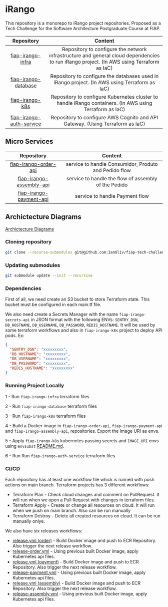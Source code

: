 # iRango

This repository is a monorepo to iRango project repositories. Proposed as a Tech Challenge for the Software Architecture Postgraduate Course at FIAP.

| Repository | Content |
| :---:   | :---: |
| [fiap-irango-infra](https://github.com/IanOliv/fiap-irango-infra) | Repository to configure the network infrastructure and general cloud dependencies to run iRango project. (In AWS using Terraform as IaC) |
| [fiap-irango-database](https://github.com/IanOliv/fiap-irango-database) | Repository to configure the databases used in iRango project. (In AWS using Terraform as IaC) |
| [fiap-irango-k8s](https://github.com/IanOliv/fiap-irango-k8s) | Repository to configure Kubernetes cluster to handle iRango containers. (In AWS using Terraform as IaC)|
| [fiap-irango-auth-service](https://github.com/IanOliv/fiap-irango-auth-service) | Repository to configure AWS Cognito and API Gateway. (Using Terraform as IaC) |

## Micro Services 
| Repository | Content |
| :---:   | :---: |
| [fiap-irango-order-api](https://github.com/IanOliv/fiap-irango-order-api) |service to handle Consumidor, Produto and Pedido flow|
| [fiap-irango-assembly-api](https://github.com/IanOliv/fiap-irango-assembly-api) | service to handle the flow of assembly of the Pedido|
| [fiap-irango-payment-api](https://github.com/IanOliv/fiap-irango-payment-api) |  service to handle Payment flow |


## Archictecture Diagrams
[Archictecture Diagrams](./docs/architecture-diagrams.md)

### Cloning repository
```bash
git clone --recurse-submodules git@github.com:IanOliv/fiap-tech-challenge.git
```

### Updating submodules
```bash
git submodule update --init --recursive
```

### Dependencies
First of all, we need create an S3 bucket to store Terraform state. This bucket must be configured in each main.tf file.

We also need create a Secrets Manager with the name `fiap-irango-secrets-api` in JSON format with the following ENVs: `SENTRY_DSN`, `DB_HOSTNAME`, `DB_USERNAME`, `DB_PASSWORD`, `REDIS_HOSTNAME`. It will be used by some terraform workflows and also in `fiap-irango-k8s` project to deploy API pods. Ex:
```json
{
  "SENTRY_DSN": "xxxxxxxxx",
  "DB_HOSTNAME": "xxxxxxxxx",
  "DB_USERNAME": "xxxxxxxxx",
  "DB_PASSWORD": "xxxxxxxxx",
  "REDIS_HOSTNAME": "xxxxxxxxx"
}
```

### Running Project Locally
1 - Run `fiap-irango-infra` terraform files

2 - Run `fiap-irango-database` terraform files

3 - Run `fiap-irango-k8s` terraform files

4 - Build a Docker image in `fiap-irango-order-api`, `fiap-irango-payment-ap`i and `fiap-irango-assembly-api`, repositories. Export the Image URI as envs.

5 - Apply `fiap-irango-k8s` kubernetes passing secrets and `IMAGE_URI` envs using `envsubst` [README.md](`https://github.com/IanOliv/fiap-irango-k8s/blob/main/README.md#without-make`).

6 - Run Run `fiap-irango-auth-service` terraform files

### CI/CD
Each repository has at least one workflow file whick is runned with push actions on main branch. Terraform projects has 3 different workflows:
  - Terraform Plan - Check cloud changes and comment on PullRequest. It will run when we open a Pull Request with changes in terraform files.
  - Terraform Apply - Create or change all resources on cloud. It will run when we push on main branch. Also can be run manually
  - Terraform Destroy - Delete all created resources on cloud. It can be run manually onlye.

We also have six releases workflows:
  - [release.yml (order)](https://github.com/IanOliv/fiap-irango-order-api/blob/main/.github/workflows/release.yml) - Build Docker image and push to ECR Repository. Also trigger the next release workflow.
  - [release-order.yml](https://github.com/IanOliv/fiap-irango-k8s/blob/main/.github/workflows/release-api.yml) - Using previous built Docker image, apply Kubernetes api files.
  - [release.yml (payment)](https://github.com/IanOliv/fiap-irango-payment-api/blob/main/.github/workflows/release.yml) - Build Docker image and push to ECR Repository. Also trigger the next release workflow.
  - [release-payment.yml](https://github.com/IanOliv/fiap-irango-k8s/blob/main/.github/workflows/release-api.yml) - Using previous built Docker image, apply Kubernetes api files.
  - [release.yml (assembly)](https://github.com/IanOliv/fiap-irango-assembly-api/blob/main/.github/workflows/release.yml) - Build Docker image and push to ECR Repository. Also trigger the next release workflow.
  - [release-assembly.yml](https://github.com/IanOliv/fiap-irango-k8s/blob/main/.github/workflows/release-api.yml) - Using previous built Docker image, apply Kubernetes api files.
    
